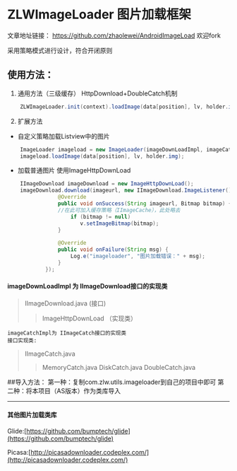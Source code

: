 # ZLWImageLoader   图片加载框架
 文章地址链接：
 https://github.com/zhaolewei/AndroidImageLoad
 欢迎fork
 
 采用策略模式进行设计，符合开闭原则
 
## 使用方法：
1. 通用方法（三级缓存） HttpDownload+DoubleCatch机制
````java
    ZLWImageLoader.init(context).loadImage(data[position], lv, holder.img);
````
2. 扩展方法
*  自定义策略加载Listview中的图片
````java
    ImageLoader imageload = new ImageLoader(imageDownLoadImpl, imageCatchImpl);
    imageload.loadImage(data[position], lv, holder.img);
````
*   加载普通图片
    使用ImageHttpDownLoad
    
````java
    IImageDownload imageDownload = new ImageHttpDownLoad();
    imageDownload.download(imageurl, new IImageDownload.ImageListener() {
                @Override
                public void onSuccess(String imageurl, Bitmap bitmap) {
                //在此可加入缓存策略（IImageCache），此处略去
                    if (bitmap != null)
                       v.setImageBitmap(bitmap);
                }
    
                @Override
                public void onFailure(String msg) {
                    Log.e("imageloader", "图片加载错误：" + msg);
                }
            });
````    

####   imageDownLoadImpl 为 IImageDownload接口的实现类
   
>    IImageDownload.java (接口)
>>    ImageHttpDownLoad （实现类）
    
    imageCatchImpl为 IImageCatch接口的实现类
    接口实现类:   
>    IImageCatch.java
>>    MemoryCatch.java
>>    DiskCatch.java
>>    DoubleCatch.java

##导入方法：
 第一种：复制com.zlw.utils.imageloader到自己的项目中即可
 第二种：将本项目（AS版本）作为类库导入


****
#### 其他图片加载类库
  Glide:[https://github.com/bumptech/glide](https://github.com/bumptech/glide)

  Picasa:[http://picasadownloader.codeplex.com/](http://picasadownloader.codeplex.com/)

 
 
